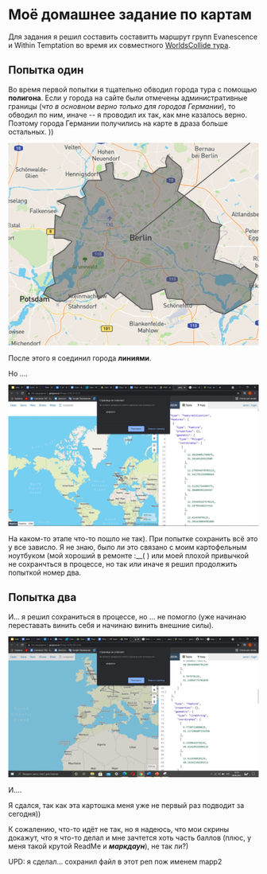 <h1>Моё домашнее задание по картам</h1>


Для задания я решил составить составитть маршрут групп Evanescence и Within Temptation во время их совместного  <a href = 'https://www.worldscollidetour.net/'>WorldsCollide  тура</a>.



<h2>Попытка один</h2>
  
  Во время первой попытки я тщательно обводил города тура с помощью <b>полигона</b>. Если у города на сайте были отмечены административные границы (<i>что в основном верно только для городов Германии</i>), то обводил по ним, иначе -- я проводил их так, как мне казалось верно. Поэтому города Германии получились на карте в драза больше остальных. ))
  
 <p><img alt="Image" title="icon" src="https://github.com/AlexanderOrloff/DigitalRKI/blob/main/%D0%B3%D0%BE%D1%80%D0%BE%D0%B4.jpg?raw=true" /></p>
  
  После этого я соединил города <b>линиями</b>.

Но ....

<p><img alt="Image" title="icon" src="https://github.com/AlexanderOrloff/DigitalRKI/blob/main/%D0%BF%D0%BE%D0%BF%D1%8B%D1%82%D0%BA%D0%B01.jpg?raw=true" /></p>

На каком-то этапе что-то пошло не так). При попытке сохранить всё это у  все зависло. Я не знаю, было ли это связано с моим картофельным ноутбуком (мой хороший в ремонте :__( ) или моей плохой привычкой не сохранчться в процессе,  но так или иначе я решил продолжить попыткой номер два.


<h2>Попытка два</h2>

И... я решил сохраниться в процессе, но ... не помогло (уже начинаю переставать винить себя и начинаю винить внешние силы).


<p><img alt="Image" title="icon" src="https://github.com/AlexanderOrloff/DigitalRKI/blob/main/%D0%BF%D0%BE%D0%BF%D1%8B%D1%82%D1%8C%D0%BA%D0%B0%202.jpg?raw=true" /></p>

И....


Я сдался, так как эта картошка меня уже не первый раз подводит за сегодня))

К сожалению, что-то идёт не так, но я надеюсь, что мои скрины докажут, что я что-то делал и мне зачтется хоть часть баллов (плюс, у меня такой крутой ReadMe и <b><i>маркдаун</i></b>), не так ли?)

UPD: я сделал... сохранил файл в этот реп пож именем mapp2
